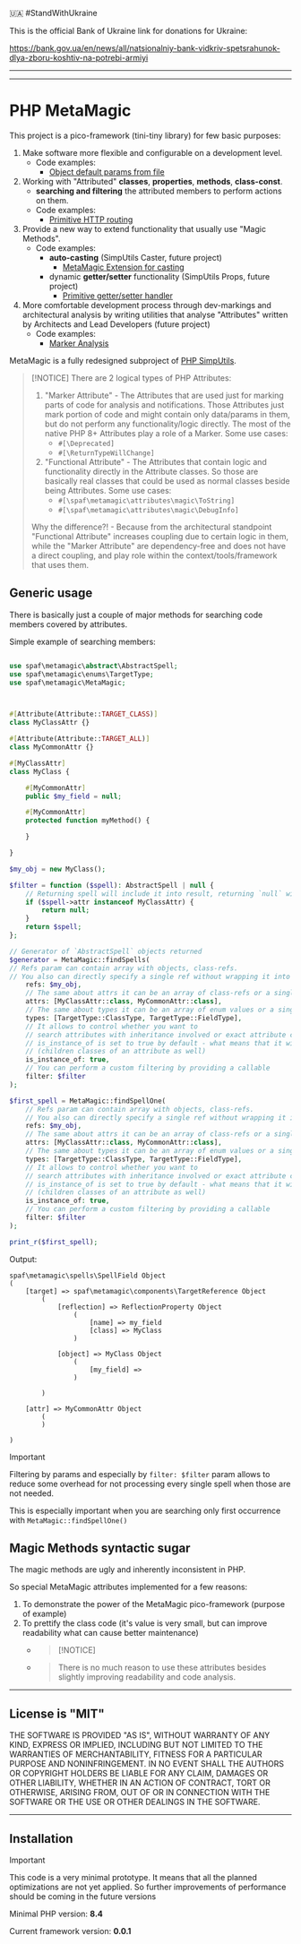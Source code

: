 :ukraine: #StandWithUkraine

This is the official Bank of Ukraine link for donations for Ukraine:

https://bank.gov.ua/en/news/all/natsionalniy-bank-vidkriv-spetsrahunok-dlya-zboru-koshtiv-na-potrebi-armiyi

-----

-----

# PHP MetaMagic

This project is a pico-framework (tini-tiny library) for few basic purposes:
1. Make software more flexible and configurable on a development level.
   * Code examples:
     * [Object default params from file](examples/object-default-params-from-file/README.md)
2. Working with "Attributed" **classes**, **properties**, **methods**, **class-const**.
   * **searching and filtering** the attributed members to perform actions on them.
   * Code examples:
     * [Primitive HTTP routing](examples/primitive-http-routing/README.md)
3. Provide a new way to extend functionality that usually use "Magic Methods".
   * Code examples:
     * **auto-casting** (SimpUtils Caster, future project)
       * [MetaMagic Extension for casting](examples/metamagic-extension-for-casting/README.md)
     * dynamic **getter/setter** functionality (SimpUtils Props, future project)
       * [Primitive getter/setter handler](examples/primitive-getter-setter-handler/README.md)
4. More comfortable development process through dev-markings and architectural analysis 
   by writing utilities that analyse "Attributes" written by Architects and Lead Developers (future project)
   * Code examples:
     * [Marker Analysis](examples/marker-analysis/README.md)

MetaMagic is a fully redesigned subproject of [PHP SimpUtils](https://github.com/PandaHugMonster/php-simputils).


> [!NOTICE]
> There are 2 logical types of PHP Attributes:
> 1. "Marker Attribute" - The Attributes that are used just for marking parts of code
>    for analysis and notifications.
>    Those Attributes just mark portion of code and might contain only data/params in them,
>    but do not perform any functionality/logic directly. The most of the native PHP 8+ Attributes
>    play a role of a Marker. Some use cases:
>    * `#[\Deprecated]`
>    * `#[\ReturnTypeWillChange]`
> 2. "Functional Attribute" - The Attributes that contain logic and functionality directly in
>    the Attribute classes. So those are basically real classes that could be used as normal classes
>    beside being Attributes. Some use cases:
>    * `#[\spaf\metamagic\attributes\magic\ToString]`
>    * `#[\spaf\metamagic\attributes\magic\DebugInfo]`
>
> Why the difference?! - Because from the architectural standpoint "Functional Attribute"
> increases coupling due to certain logic in them, while the "Marker Attribute" are dependency-free
> and does not have a direct coupling, and play role within the context/tools/framework that uses them.


## Generic usage

There is basically just a couple of major methods for searching code members covered by attributes.

Simple example of searching members:
```php

use spaf\metamagic\abstract\AbstractSpell;
use spaf\metamagic\enums\TargetType;
use spaf\metamagic\MetaMagic;



#[Attribute(Attribute::TARGET_CLASS)]
class MyClassAttr {}

#[Attribute(Attribute::TARGET_ALL)]
class MyCommonAttr {}

#[MyClassAttr]
class MyClass {

	#[MyCommonAttr]
	public $my_field = null;

	#[MyCommonAttr]
	protected function myMethod() {

	}

}

$my_obj = new MyClass();

$filter = function ($spell): AbstractSpell | null {
	// Returning spell will include it into result, returning `null` will skip this spell
	if ($spell->attr instanceof MyClassAttr) {
		return null;
	}
	return $spell;
};

// Generator of `AbstractSpell` objects returned
$generator = MetaMagic::findSpells(
// Refs param can contain array with objects, class-refs.
// You also can directly specify a single ref without wrapping it into array
	refs: $my_obj,
	// The same about attrs it can be an array of class-refs or a single class-ref to an Attribute
	attrs: [MyClassAttr::class, MyCommonAttr::class],
	// The same about types it can be an array of enum values or a single enum value
	types: [TargetType::ClassType, TargetType::FieldType],
	// It allows to control whether you want to
	// search attributes with inheritance involved or exact attribute class.
	// is_instance_of is set to true by default - what means that it will consider inheritance
	// (children classes of an attribute as well)
	is_instance_of: true,
	// You can perform a custom filtering by providing a callable
	filter: $filter
);

$first_spell = MetaMagic::findSpellOne(
	// Refs param can contain array with objects, class-refs.
	// You also can directly specify a single ref without wrapping it into array
	refs: $my_obj,
	// The same about attrs it can be an array of class-refs or a single class-ref to an Attribute
	attrs: [MyClassAttr::class, MyCommonAttr::class],
	// The same about types it can be an array of enum values or a single enum value
	types: [TargetType::ClassType, TargetType::FieldType],
	// It allows to control whether you want to
	// search attributes with inheritance involved or exact attribute class.
	// is_instance_of is set to true by default - what means that it will consider inheritance
	// (children classes of an attribute as well)
	is_instance_of: true,
	// You can perform a custom filtering by providing a callable
	filter: $filter
);

print_r($first_spell);

```

Output:
```text
spaf\metamagic\spells\SpellField Object
(
    [target] => spaf\metamagic\components\TargetReference Object
        (
            [reflection] => ReflectionProperty Object
                (
                    [name] => my_field
                    [class] => MyClass
                )

            [object] => MyClass Object
                (
                    [my_field] => 
                )

        )

    [attr] => MyCommonAttr Object
        (
        )

)
```

> [!IMPORTANT]
> Filtering by params and especially by `filter: $filter` param allows to reduce some overhead
> for not processing every single spell when those are not needed.
> 
> This is especially important when you are searching only first occurrence with `MetaMagic::findSpellOne()`


## Magic Methods syntactic sugar
The magic methods are ugly and inherently inconsistent in PHP.

So special MetaMagic attributes implemented for a few reasons:
1. To demonstrate the power of the MetaMagic pico-framework (purpose of example)
2. To prettify the class code (it's value is very small, 
   but can improve readability what can cause better maintenance)
   * > [!NOTICE]
   * > There is no much reason to use these attributes besides slightly improving readability and code analysis.


[//]: # (TODO   Re-implement Magic-Methods syntactic sugar attributes)

----

## License is "MIT"

THE SOFTWARE IS PROVIDED "AS IS", WITHOUT WARRANTY OF ANY KIND, EXPRESS OR
IMPLIED, INCLUDING BUT NOT LIMITED TO THE WARRANTIES OF MERCHANTABILITY,
FITNESS FOR A PARTICULAR PURPOSE AND NONINFRINGEMENT. IN NO EVENT SHALL THE
AUTHORS OR COPYRIGHT HOLDERS BE LIABLE FOR ANY CLAIM, DAMAGES OR OTHER
LIABILITY, WHETHER IN AN ACTION OF CONTRACT, TORT OR OTHERWISE, ARISING FROM,
OUT OF OR IN CONNECTION WITH THE SOFTWARE OR THE USE OR OTHER DEALINGS IN THE
SOFTWARE.


----

## Installation

> [!IMPORTANT]
> This code is a very minimal prototype. It means that all the planned optimizations
> are not yet applied. So further improvements of performance should be coming 
> in the future versions

Minimal PHP version: **8.4**

Current framework version: **0.0.1**

